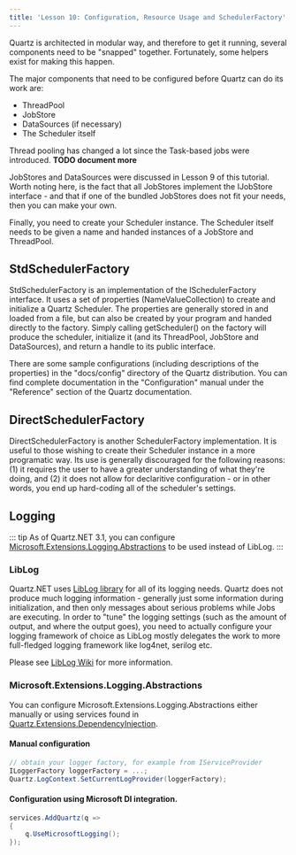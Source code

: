 ```yaml
---
title: 'Lesson 10: Configuration, Resource Usage and SchedulerFactory'
---
```


Quartz is architected in modular way, and therefore to get it running, several components need to be "snapped" together. 
Fortunately, some helpers exist for making this happen.

The major components that need to be configured before Quartz can do its work are:

* ThreadPool
* JobStore
* DataSources (if necessary)
* The Scheduler itself

Thread pooling has changed a lot since the Task-based jobs were introduced. **TODO document more** 

JobStores and DataSources were discussed in Lesson 9 of this tutorial. Worth noting here, is the fact that all JobStores 
implement the IJobStore interface - and that if one of the bundled JobStores does not fit your needs, then you can make your own.

Finally, you need to create your Scheduler instance. The Scheduler itself needs to be given a name and handed 
instances of a JobStore and ThreadPool.

## StdSchedulerFactory

StdSchedulerFactory is an implementation of the ISchedulerFactory interface. 
It uses a set of properties (NameValueCollection) to create and initialize a Quartz Scheduler. 
The properties are generally stored in and loaded from a file, but can also be created by your program and handed directly to the factory. 
Simply calling getScheduler() on the factory will produce the scheduler, initialize it (and its ThreadPool, JobStore and DataSources), 
and return a handle to its public interface.

There are some sample configurations (including descriptions of the properties) in the "docs/config" directory of the Quartz distribution. 
You can find complete documentation in the "Configuration" manual under the "Reference" section of the Quartz documentation.

## DirectSchedulerFactory

DirectSchedulerFactory is another SchedulerFactory implementation. It is useful to those wishing to create their Scheduler 
instance in a more programatic way. Its use is generally discouraged for the following reasons: (1) it 
requires the user to have a greater understanding of what they're doing, and (2) it does not allow for declaritive 
configuration - or in other words, you end up hard-coding all of the scheduler's settings.

## Logging

::: tip
As of Quartz.NET 3.1, you can configure [Microsoft.Extensions.Logging.Abstractions](https://www.nuget.org/packages/Microsoft.Extensions.Logging.Abstractions/) to be used instead of LibLog. 
:::

### LibLog

Quartz.NET uses <a href="https://github.com/damianh/LibLog">LibLog library</a> for all of its logging needs. 
Quartz does not produce much logging information - generally just some information during initialization, and 
then only messages about serious problems while Jobs are executing. In order to "tune" the logging settings 
(such as the amount of output, and where the output goes), you need to actually configure your logging framework of choice as LibLog mostly delegates the work to
more full-fledged logging framework like log4net, serilog etc.

Please see <a href="https://github.com/damianh/LibLog/wiki">LibLog Wiki</a> for more information.

### Microsoft.Extensions.Logging.Abstractions

You can configure Microsoft.Extensions.Logging.Abstractions either manually or using services found in [Quartz.Extensions.DependencyInjection](https://www.nuget.org/packages/Quartz.Extensions.DependencyInjection).

#### Manual configuration
```csharp
// obtain your logger factory, for example from IServiceProvider
ILoggerFactory loggerFactory = ...;
Quartz.LogContext.SetCurrentLogProvider(loggerFactory);
```

#### Configuration using Microsoft DI integration.
```csharp
services.AddQuartz(q =>
{
    q.UseMicrosoftLogging();
});
```
